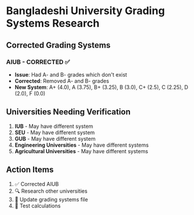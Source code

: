 # Bangladeshi University Grading Systems Research

## Corrected Grading Systems

### AIUB - CORRECTED ✅
- **Issue**: Had A- and B- grades which don't exist
- **Corrected**: Removed A- and B- grades
- **New System**: A+ (4.0), A (3.75), B+ (3.25), B (3.0), C+ (2.5), C (2.25), D (2.0), F (0.0)

## Universities Needing Verification

1. **IUB** - May have different system
2. **SEU** - May have different system  
3. **GUB** - May have different system
4. **Engineering Universities** - May have different systems
5. **Agricultural Universities** - May have different systems

## Action Items

1. ✅ Corrected AIUB
2. 🔍 Research other universities
3. 📝 Update grading systems file
4. 🔄 Test calculations 